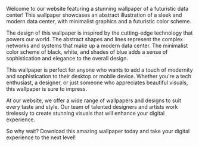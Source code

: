 <!--
Write me content for website with wallpaper "A wallpaper featuring an abstract illustration of a futuristic data center, with sleek and modern graphics and a minimalist color scheme."
-->

<!--font:Open Sans-->

Welcome to our website featuring a stunning wallpaper of a futuristic data center! This wallpaper showcases an abstract illustration of a sleek and modern data center, with minimalist graphics and a futuristic color scheme.

The design of this wallpaper is inspired by the cutting-edge technology that powers our world. The abstract shapes and lines represent the complex networks and systems that make up a modern data center. The minimalist color scheme of black, white, and shades of blue adds a sense of sophistication and elegance to the overall design.

This wallpaper is perfect for anyone who wants to add a touch of modernity and sophistication to their desktop or mobile device. Whether you're a tech enthusiast, a designer, or just someone who appreciates beautiful visuals, this wallpaper is sure to impress.

At our website, we offer a wide range of wallpapers and designs to suit every taste and style. Our team of talented designers and artists work tirelessly to create stunning visuals that will enhance your digital experience.

So why wait? Download this amazing wallpaper today and take your digital experience to the next level!
